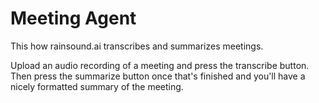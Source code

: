 # Meeting Agent
This how rainsound.ai transcribes and summarizes meetings. 

Upload an audio recording of a meeting and press the transcribe button. Then press the summarize button once that's finished and you'll have a nicely formatted summary of the meeting.